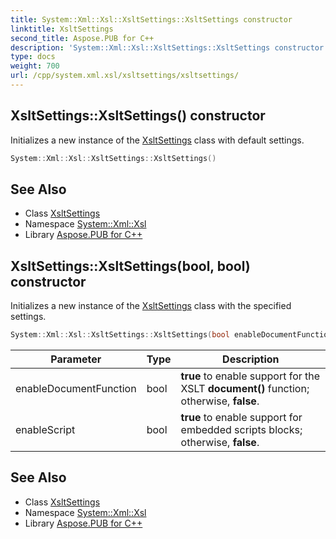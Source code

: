 ```yaml
---
title: System::Xml::Xsl::XsltSettings::XsltSettings constructor
linktitle: XsltSettings
second_title: Aspose.PUB for C++
description: 'System::Xml::Xsl::XsltSettings::XsltSettings constructor. Initializes a new instance of the XsltSettings class with default settings in C++.'
type: docs
weight: 700
url: /cpp/system.xml.xsl/xsltsettings/xsltsettings/
---
```

## XsltSettings::XsltSettings() constructor


Initializes a new instance of the [XsltSettings](../) class with default settings.

```cpp
System::Xml::Xsl::XsltSettings::XsltSettings()
```

## See Also

* Class [XsltSettings](../)
* Namespace [System::Xml::Xsl](../../)
* Library [Aspose.PUB for C++](../../../)
## XsltSettings::XsltSettings(bool, bool) constructor


Initializes a new instance of the [XsltSettings](../) class with the specified settings.

```cpp
System::Xml::Xsl::XsltSettings::XsltSettings(bool enableDocumentFunction, bool enableScript)
```


| Parameter | Type | Description |
| --- | --- | --- |
| enableDocumentFunction | bool | **true** to enable support for the XSLT **document()** function; otherwise, **false**. |
| enableScript | bool | **true** to enable support for embedded scripts blocks; otherwise, **false**. |

## See Also

* Class [XsltSettings](../)
* Namespace [System::Xml::Xsl](../../)
* Library [Aspose.PUB for C++](../../../)
